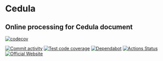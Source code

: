 # Cedula

## Online processing for Cedula document

[![codecov]()]()

[//]: # "Badges"
[![Commit activity][pulse-badge]](https://github.com/jaeyson/cedula/pulse)
[![Test code coverage][coverage-badge]](https://codecov.io/gh/jaeyson/cedula)
[![Dependabot][dependabot-badge]](https://github.com/jaeyson/cedula/pulls/app%2Fdependabot)
[![Actions Status][actions-badge]](https://github.com/jaeyson/cedula/actions)
[![Official Website][homepage-badge]](https://citc.davaocity.gov.ph/)

[//]: # "Image sources"
[pulse-badge]: https://img.shields.io/github/commit-activity/m/jaeyson/cedula
[coverage-badge]: https://codecov.io/gh/jaeyson/cedula/branch/staging/graph/badge.svg?token=U9WKNVKTA5
[dependabot-badge]: https://img.shields.io/badge/Dependabot-enabled-green
[actions-badge]: https://github.com/jaeyson/cedula/actions/workflows/ci.yml/badge.svg
[homepage-badge]: https://img.shields.io/badge/Homepage-CITC-blue
